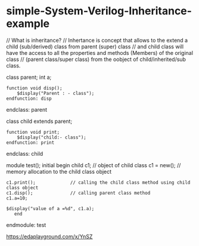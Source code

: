 # simple-System-Verilog-Inheritance-example


// What is inheritance?
// Inhertance is concept that allows to the extend a child (sub/derived) class from parent (super) class
// and child class will have the access to all the properties and methods (Members) of the original class
// (parent class/super class) from the oobject of child/inherited/sub class.


class parent;
	int a;
	
	function void disp();
		$display("Parent : - class");
	endfunction: disp

endclass: parent

class child extends parent;
		
	function void print;
		$display("child:- class");
    endfunction: print
endclass: child

module test();
      initial begin 
	child c1;				// object of child class
	c1 = new();				// memory allocation to the child class object
	
	c1.print();				// calling the child class method using child class object
	c1.disp();				// calling parent class method 
	c1.a=10;
	
	$display("value of a =%d", c1.a);
       end
endmodule: test




https://edaplayground.com/x/YnSZ
